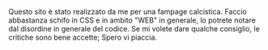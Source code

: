 Questo sito è stato realizzato da me per una fampage calcistica.
Faccio abbastanza schifo in CSS e in ambito "WEB" in generale, lo potrete notare dal disordine in generale del codice.
Se mi volete dare qualche consiglio, le critiche sono bene accette; Spero vi piaccia.
